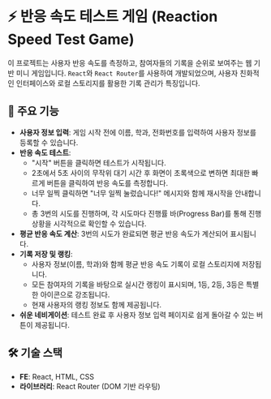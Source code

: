# ⚡️ 반응 속도 테스트 게임 (Reaction Speed Test Game)

이 프로젝트는 사용자 반응 속도를 측정하고, 참여자들의 기록을 순위로 보여주는 웹 기반 미니 게임입니다. `React`와 `React Router`를 사용하여 개발되었으며, 사용자 친화적인 인터페이스와 로컬 스토리지를 활용한 기록 관리가 특징입니다.

## 🌟 주요 기능

* **사용자 정보 입력**: 게임 시작 전에 이름, 학과, 전화번호를 입력하여 사용자 정보를 등록할 수 있습니다.
* **반응 속도 테스트**:
    * "시작" 버튼을 클릭하면 테스트가 시작됩니다.
    * 2초에서 5초 사이의 무작위 대기 시간 후 화면이 초록색으로 변하면 최대한 빠르게 버튼을 클릭하여 반응 속도를 측정합니다.
    * 너무 일찍 클릭하면 "너무 일찍 눌렀습니다!" 메시지와 함께 재시작을 안내합니다.
    * 총 3번의 시도를 진행하며, 각 시도마다 진행률 바(Progress Bar)를 통해 진행 상황을 시각적으로 확인할 수 있습니다.
* **평균 반응 속도 계산**: 3번의 시도가 완료되면 평균 반응 속도가 계산되어 표시됩니다.
* **기록 저장 및 랭킹**:
    * 사용자 정보(이름, 학과)와 함께 평균 반응 속도 기록이 로컬 스토리지에 저장됩니다.
    * 모든 참여자의 기록을 바탕으로 실시간 랭킹이 표시되며, 1등, 2등, 3등은 특별한 아이콘으로 강조됩니다.
    * 현재 사용자의 랭킹 정보도 함께 제공됩니다.
* **쉬운 네비게이션**: 테스트 완료 후 사용자 정보 입력 페이지로 쉽게 돌아갈 수 있는 버튼이 제공됩니다.

## 🛠️ 기술 스택

* **FE**: React, HTML, CSS
* **라이브러리**: React Router (DOM 기반 라우팅)
